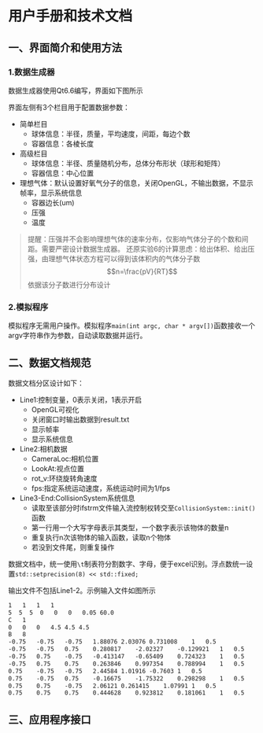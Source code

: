 # 用户手册和技术文档

## 一、界面简介和使用方法

### 1.数据生成器

数据生成器使用Qt6.6编写，界面如下图所示

界面左侧有3个栏目用于配置数据参数：

* 简单栏目
    * 球体信息：半径，质量，平均速度，间距，每边个数
    * 容器信息：各棱长度
* 高级栏目
    * 球体信息：半径、质量随机分布，总体分布形状（球形和矩阵）
    * 容器信息：中心位置
* 理想气体：默认设置好氧气分子的信息，关闭OpenGL，不输出数据，不显示帧率，显示系统信息
    * 容器边长(um)
    * 压强
    * 温度

> 提醒：压强并不会影响理想气体的速率分布，仅影响气体分子的个数和间距。需要严密设计数据生成器。
> 还原实验6的计算思虑：给出体积、给出压强，由理想气体状态方程可以得到该体积内的气体分子数$$n=\frac{pV}{RT}$$依据该分子数进行分布设计

### 2.模拟程序

模拟程序无需用户操作。模拟程序`main(int argc, char * argv[])`函数接收一个argv字符串作为参数，自动读取数据并运行。

## 二、数据文档规范

数据文档分区设计如下：

* Line1:控制变量，0表示关闭，1表示开启
    * OpenGL可视化
    * 关闭窗口时输出数据到result.txt
    * 显示帧率
    * 显示系统信息
* Line2:相机数据
    * CameraLoc:相机位置
    * LookAt:视点位置
    * rot_v:环绕旋转角速度
    * fps:指定系统运动速度，系统运动时间为1/fps
* Line3-End:CollisionSystem系统信息
    * 读取至该部分时ifstrm文件输入流控制权转交至`CollisionSystem::init()`函数
    * 第一行用一个大写字母表示其类型，一个数字表示该物体的数量n
    * 重复执行n次该物体的输入函数，读取n个物体
    * 若没到文件尾，则重复操作

数据文档中，统一使用`\t`制表符分割数字、字母，便于excel识别。浮点数统一设置`std::setprecision(8) << std::fixed;`

输出文件不包括Line1-2。示例输入文件如图所示

```txt
1   1   1   1
5  5  5  0   0   0   0.05 60.0
C   1
0	0	0   4.5	4.5	4.5
B   8
-0.75	-0.75	-0.75	1.88076	2.03076	0.731008	1	0.5
-0.75	-0.75	0.75	0.280817	-2.02327	-0.129921	1	0.5
-0.75	0.75	-0.75	-0.413147	-0.65409	0.724323	1	0.5
-0.75	0.75	0.75	0.263846	0.997354	0.788994	1	0.5
0.75	-0.75	-0.75	2.44584	1.01916	-0.7603	1	0.5
0.75	-0.75	0.75	-0.16675	-1.75322	0.298298	1	0.5
0.75	0.75	-0.75	2.06121	0.261415	1.07991	1	0.5
0.75	0.75	0.75	0.444628	0.923812	0.181061	1	0.5
```

## 三、应用程序接口
